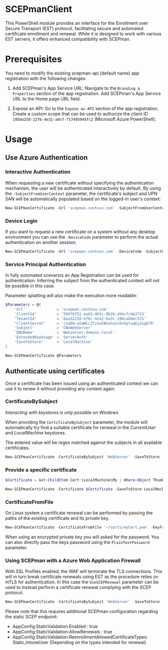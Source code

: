 # SCEPmanClient
This PowerShell module provides an interface for the Enrollment over Secure Transport (EST) protocol, facilitating secure and automated certificate enrollment and renewal. While it is designed to work with various EST servers, it offers enhanced compatibility with SCEPman.

# Prerequisites
You need to modify the existing scepman-api (default name) app registration with the following changes:

1. Add SCEPman's App Service URL:
Navigate to the `Branding & Properties` section of the app registration.
Add SCEPman's App Service URL to the Home page URL field.

2. Expose an API:
Go to the `Expose an API` section of the app registration.
Create a custom scope that can be used to authorize the client ID `1950a258-227b-4e31-a9cf-717495945fc2` (Microsoft Azure PowerShell).

# Usage

## Use Azure Authentication
### Interactive Authentication
When requesting a new certificate without specifying the authentication mechanism, the user will be authenticated interactively by default. By using the `-SubjectFromUserContext` parameter, the certificate's subject and UPN SAN will be automatically populated based on the logged-in user's context:
```powershell
New-SCEPmanCertificate -Url 'scepman.contoso.com' -SubjectFromUserContext -SaveToStore CurrentUser
```

### Device Login
If you want to request a new certificate on a system without any desktop environment you can use the `-DeviceCode` parameter to perform the actual authentication on another session:
```powershell
New-SCEPmanCertificate -Url 'scepman.contoso.com' -DeviceCode -SubjectFromUserContext -SaveToFolder /home/user/certificates
```

### Service Principal Authentication
In fully automated scenarios an App Registration can be used for authentication. Inferring the subject from the authenticated context will not be possible in this case.

Parameter splatting will also make the execution more readable:

```powershell
$Parameters = @{
    'Url'              = 'scepman.contoso.com'
    'ClientId'         = '569fbf51-aa63-4b5c-8b26-ebbcfcde2715'
    'TenantId'         = '8aa3123d-e76c-42e2-ba3c-190cabbec531'
    'ClientSecret'     = 'csa8Q~aVaWCLZTzswIBGvhxUiEvhptuqEyJugb70'
    'Subject'          = 'CN=WebServer'
    'DNSName'          = 'Webserver.domain.local'
    'ExtendedKeyUsage' = 'ServerAuth'
    'SaveToStore'      = 'LocalMachine'
}

New-SCEPmanCertificate @Parameters
```

## Authenticate using certificates
Once a certificate has been issued using an authenticated context we can use it to renew it without providing any context again.

### CertificateBySubject
*Interacting with keystores is only possible on Windows*

When providing the `CertificateBySubject` parameter, the module will automatically try find a suitable certificate for renewal in the *CurrentUser* and *LocalMachine* keystores.

The entered value will be regex matched against the subjects in all available certificates.

```powershell
New-SCEPmanCertificate -CertificateBySubject 'WebServer' -SaveToStore 'LocalMachine'
```

### Provide a specific certificate
```powershell
$Certificate = Get-ChildItem Cert:\LocalMachine\My | Where-Object Thumbprint -eq '9B08EA68B16773CEF3C49D5D95BE50B784638984'

New-SCEPmanCertificate -Certificate $Certificate -SaveToStore LocalMachine
```

### CertificateFromFile
On Linux system a certificate renewal can be performed by passing the paths of the existing certificate and its private key.

```powershell
New-SCEPmanCertificate -CertificateFromFile '~/certs/myCert.pem' -KeyFromFile '~/certs/myKey.key' -SaveToFolder '~/certs'
```

When using an encrypted private key you will asked for the password. You can also directly pass the keys password using the `PlainTextPassword` parameter.

### Using SCEPman with a Azure Web Application Firewall
With SSL Profiles enabled, the WAF will terminate the TLS connections. This will in turn break certificate renewals using EST as the procedure relies on mTLS for authentication. In this case the `UseSCEPRenewal` parameter can be used to instead perform a certificate renewal complying with the SCEP protocol.

```powershell
New-SCEPmanCertificate -CertificateBySubject 'WebServer' -SaveToStore 'LocalMachine' -UseSCEPRenewal
```

Please note that this requires additional SCEPman configuration regarding the static SCEP endpoint:
- AppConfig:StaticValidation:Enabled : true
- AppConfig:StaticValidation:AllowRenewals : true
- AppConfig:StaticValidation:ReenrollmentAllowedCertificateTypes: Static,IntuneUser (Depending on the types intended for renewal)

